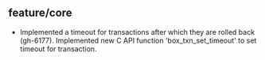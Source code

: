 ## feature/core

* Implemented a timeout for transactions after
  which they are rolled back (gh-6177).
  Implemented new C API function 'box_txn_set_timeout'
  to set timeout for transaction.
